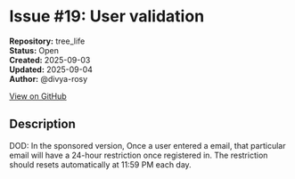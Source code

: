 # Issue #19: User validation

**Repository:** tree_life  
**Status:** Open  
**Created:** 2025-09-03  
**Updated:** 2025-09-04  
**Author:** @divya-rosy  

[View on GitHub](https://github.com/Simtestlab/tree_life/issues/19)

## Description

DOD: In the sponsored version, Once a user entered a email, that particular email will have a 24-hour restriction once registered in. The restriction should resets automatically at 11:59 PM each day.